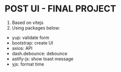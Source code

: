 # POST UI - FINAL PROJECT

1. Based on vitejs
2. Using packages below:
 - yup: validate form
 - bootstrap: create UI 
 - axios: API
 - dash.debounce: debounce
 - astify-js: show toast message
 - yjs: format time
